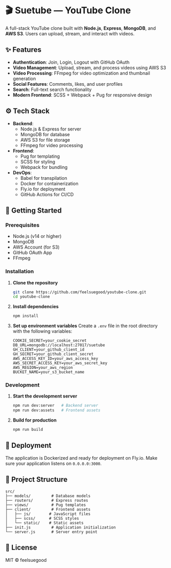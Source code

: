 # 🎬 Suetube — YouTube Clone

A full-stack YouTube clone built with **Node.js**, **Express**, **MongoDB**, and **AWS S3**. Users can upload, stream, and interact with videos.

## ✨ Features

- **Authentication**: Join, Login, Logout with GitHub OAuth
- **Video Management**: Upload, stream, and process videos using AWS S3
- **Video Processing**: FFmpeg for video optimization and thumbnail generation
- **Social Features**: Comments, likes, and user profiles
- **Search**: Full-text search functionality
- **Modern Frontend**: SCSS + Webpack + Pug for responsive design

## ⚙️ Tech Stack

- **Backend**:
  - Node.js & Express for server
  - MongoDB for database
  - AWS S3 for file storage
  - FFmpeg for video processing
- **Frontend**:
  - Pug for templating
  - SCSS for styling
  - Webpack for bundling
- **DevOps**:
  - Babel for transpilation
  - Docker for containerization
  - Fly.io for deployment
  - GitHub Actions for CI/CD

## 🚀 Getting Started

### Prerequisites

- Node.js (v14 or higher)
- MongoDB
- AWS Account (for S3)
- GitHub OAuth App
- FFmpeg

### Installation

1. **Clone the repository**

   ```bash
   git clone https://github.com/feelsuegood/youtube-clone.git
   cd youtube-clone
   ```

2. **Install dependencies**

   ```bash
   npm install
   ```

3. **Set up environment variables**
   Create a `.env` file in the root directory with the following variables:
   ```
   COOKIE_SECRET=your_cookie_secret
   DB_URL=mongodb://localhost:27017/suetube
   GH_CLIENT=your_github_client_id
   GH_SECRET=your_github_client_secret
   AWS_ACCESS_KEY_ID=your_aws_access_key
   AWS_SECRET_ACCESS_KEY=your_aws_secret_key
   AWS_REGION=your_aws_region
   BUCKET_NAME=your_s3_bucket_name
   ```

### Development

1. **Start the development server**

   ```bash
   npm run dev:server   # Backend server
   npm run dev:assets   # Frontend assets
   ```

2. **Build for production**
   ```bash
   npm run build
   ```

## 🐳 Deployment

The application is Dockerized and ready for deployment on Fly.io.
Make sure your application listens on `0.0.0.0:3000`.

## 📁 Project Structure

```
src/
├── models/         # Database models
├── routers/        # Express routes
├── views/          # Pug templates
├── client/         # Frontend assets
│   ├── js/        # JavaScript files
│   ├── scss/      # SCSS styles
│   └── static/    # Static assets
├── init.js         # Application initialization
└── server.js       # Server entry point
```

## 📝 License

MIT © feelsuegood
